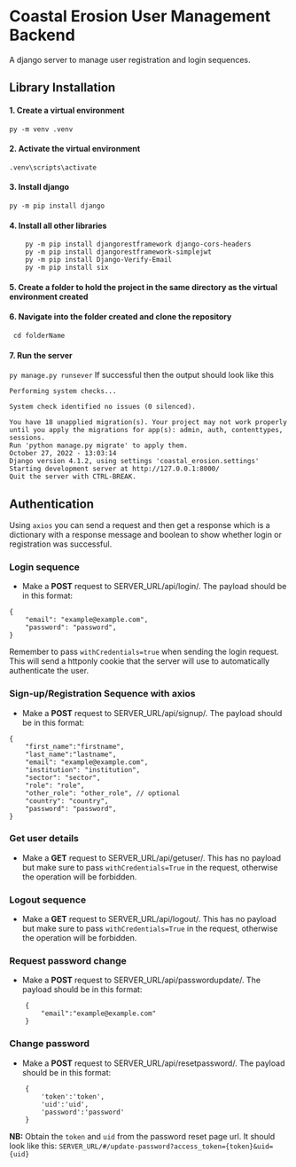 # Coastal Erosion User Management Backend
A django server to manage user registration and login sequences.

## Library Installation
#### 1. Create a virtual environment
 ```py -m venv .venv```
#### 2. Activate the virtual environment
 ```.venv\scripts\activate```
#### 3. Install django
```py -m pip install django```
#### 4. Install all other libraries
```
    py -m pip install djangorestframework django-cors-headers
    py -m pip install djangorestframework-simplejwt
    py -m pip install Django-Verify-Email
    py -m pip install six
```
#### 5. Create a folder to hold the project in the same directory as the virtual environment created

#### 6. Navigate into the folder created and clone the repository
``` cd folderName```
#### 7. Run the server
``` py manage.py runsever ```
 If successful then the output should look like this
``` Watching for file changes with StatReloader
Performing system checks...

System check identified no issues (0 silenced).

You have 18 unapplied migration(s). Your project may not work properly until you apply the migrations for app(s): admin, auth, contenttypes, sessions.
Run 'python manage.py migrate' to apply them.
October 27, 2022 - 13:03:14
Django version 4.1.2, using settings 'coastal_erosion.settings'
Starting development server at http://127.0.0.1:8000/
Quit the server with CTRL-BREAK.
```

## Authentication
Using ```axios``` you can send a request and then get a response which is a dictionary with a response message and boolean to show whether login or registration was successful. 

### Login sequence
* Make a **POST** request to SERVER_URL/api/login/. The payload should be in this format:
```
{
    "email": "example@example.com",
    "password": "password",
}
```
Remember to pass ```withCredentials=true``` when sending the login request. This will send a httponly cookie that the server will use to automatically authenticate the user. 
    
### Sign-up/Registration Sequence with axios
* Make a **POST** request to SERVER_URL/api/signup/. The payload should be in this format:

```
{
    "first_name":"firstname",
    "last_name":"lastname",
    "email": "example@example.com",
    "institution": "institution",
    "sector": "sector",
    "role": "role",
    "other_role": "other_role", // optional
    "country": "country",
    "password": "password",
}
```

### Get user details
* Make a **GET** request to SERVER_URL/api/getuser/. This has no payload but make sure to pass ```withCredentials=True``` in the request, otherwise the operation will be forbidden.

### Logout sequence
* Make a **GET** request to SERVER_URL/api/logout/. This has no payload but make sure to pass ```withCredentials=True``` in the request, otherwise the operation will be forbidden.

### Request password change
* Make a **POST** request to SERVER_URL/api/passwordupdate/. The payload should be in this format:

```
    {
        "email":"example@example.com"
    }
```

### Change password
* Make a **POST** request to SERVER_URL/api/resetpassword/. The payload should be in this format:
```
    {
        'token':'token',
        'uid':'uid',
        'password':'password'
    }
```
**NB:** Obtain the `token` and `uid` from the password reset page url. It should look like this:
`SERVER_URL/#/update-password?access_token={token}&uid={uid}`
















